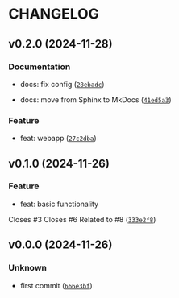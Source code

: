 # CHANGELOG



## v0.2.0 (2024-11-28)

### Documentation

* docs: fix config ([`28ebadc`](https://github.com/MicaelJarniac/tool-inventory/commit/28ebadc5f0bac3c3ca4f567442a922d5cff44123))

* docs: move from Sphinx to MkDocs ([`41ed5a3`](https://github.com/MicaelJarniac/tool-inventory/commit/41ed5a3ef73cc947fc06de546d0b131bf9bd2b70))

### Feature

* feat: webapp ([`27c2dba`](https://github.com/MicaelJarniac/tool-inventory/commit/27c2dba59fdea6551101b44d3e45ca0589b89b58))


## v0.1.0 (2024-11-26)

### Feature

* feat: basic functionality

Closes #3
Closes #6
Related to #8 ([`333e2f8`](https://github.com/MicaelJarniac/tool-inventory/commit/333e2f839ff2e5e7b4a97045ee7da804fafd4e99))


## v0.0.0 (2024-11-26)

### Unknown

* first commit ([`666e3bf`](https://github.com/MicaelJarniac/tool-inventory/commit/666e3bf9076c498e31f02b8360390e5e69f29acf))
